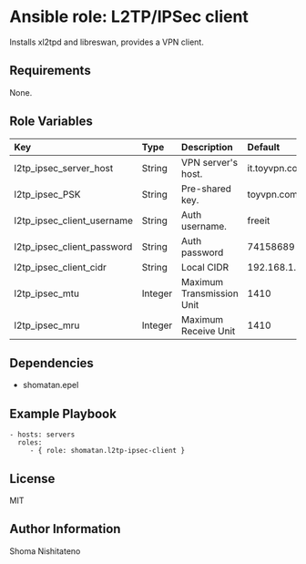 Ansible role: L2TP/IPSec client
=========

Installs xl2tpd and libreswan, provides a VPN client.

Requirements
------------

None.

Role Variables
--------------

|Key|Type|Description|Default|
|:--|:---|:----------|:------|
|l2tp_ipsec_server_host|String|VPN server's host.|it.toyvpn.com|
|l2tp_ipsec_PSK|String|Pre-shared key.|toyvpn.com|
|l2tp_ipsec_client_username|String|Auth username.|freeit|
|l2tp_ipsec_client_password|String|Auth password|74158689|
|l2tp_ipsec_client_cidr|String|Local CIDR|192.168.1.0/24|
|l2tp_ipsec_mtu|Integer|Maximum Transmission Unit|1410|
|l2tp_ipsec_mru|Integer|Maximum Receive Unit|1410|

Dependencies
------------

- shomatan.epel

Example Playbook
----------------

    - hosts: servers
      roles:
         - { role: shomatan.l2tp-ipsec-client }

License
-------

MIT

Author Information
------------------

Shoma Nishitateno